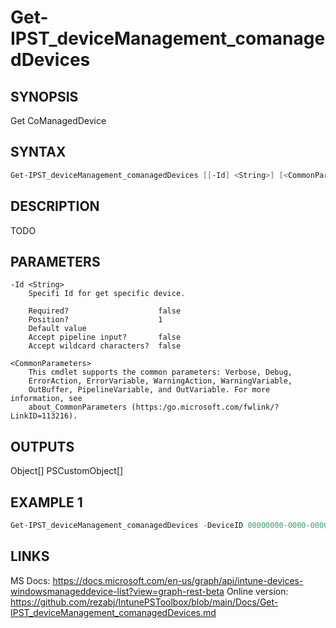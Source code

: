 ﻿# Get-IPST_deviceManagement_comanagedDevices

## SYNOPSIS 
Get CoManagedDevice

## SYNTAX
```Powershell
Get-IPST_deviceManagement_comanagedDevices [[-Id] <String>] [<CommonParameters>]
```
## DESCRIPTION
TODO
## PARAMETERS

    -Id <String>
        Specifi Id for get specific device.
        
        Required?                    false
        Position?                    1
        Default value                
        Accept pipeline input?       false
        Accept wildcard characters?  false
        
    <CommonParameters>
        This cmdlet supports the common parameters: Verbose, Debug,
        ErrorAction, ErrorVariable, WarningAction, WarningVariable,
        OutBuffer, PipelineVariable, and OutVariable. For more information, see 
        about_CommonParameters (https:/go.microsoft.com/fwlink/?LinkID=113216). 
    




## OUTPUTS
Object[]
PSCustomObject[]
## EXAMPLE 1
```Powershell
Get-IPST_deviceManagement_comanagedDevices -DeviceID 00000000-0000-0000-0000-000000000000
```
## LINKS 
MS Docs: https://docs.microsoft.com/en-us/graph/api/intune-devices-windowsmanageddevice-list?view=graph-rest-beta
Online version: https://github.com/rezabj/IntunePSToolbox/blob/main/Docs/Get-IPST_deviceManagement_comanagedDevices.md

